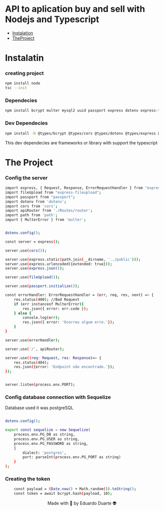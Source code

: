 # API to aplication buy and sell with Nodejs and Typescript
<p>

* [Instalation](#Instalation)
* [TheProject](#the-project)

</p>

# Instalatin

### creating project
~~~bash
npm install node 
tsc --init
~~~

### Dependecies

~~~bash 
npm install bcrypt multer mysql2 uuid passport express dotenv express-fileupload express-validator path nodemon jimp pg pg-hstore
~~~

### Dev Dependecies
~~~bash
npm install -D @types/bcrypt @types/cors @types/dotenv @types/express @types/express @types/express-fileupload @types/express-validator @types/jimp @types/multer @types/nodemon @types/passport @types/sequelize  @types/uuid
~~~

<p>This dev dependecies are frameworks or library with support the typescript</p>


# The Project

### Config the server

~~~bash
import express, { Request, Response, ErrorRequestHandler } from "express";
import fileUpload from "express-fileupload";
import passport from "passport";
import dotenv from 'dotenv';
import cors from 'cors';
import apiRouter from './Routes/router';
import path from 'path';
import { MulterError } from 'multer';


dotenv.config();

const server = express();

server.use(cors());

server.use(express.static(path.join(__dirname, '../public')));
server.use(express.urlencoded({extended: true}));
server.use(express.json());

server.use(fileUpload());

server.use(passport.initialize());

const errorHandler: ErrorRequestHandler = (err, req, res, next) => {
    res.status(400); //Bad Request
    if (err instanceof MulterError){
        res.json({ error: err.code });
    } else {
        console.log(err);
        res.json({ error: 'Ocorreu algum erro.'});
    }
}

server.use(errorHandler);

server.use('/', apiRouter);

server.use((req: Request, res: Response)=> {
    res.status(404);
    res.json({error: 'Endpoint não encontrado.'});
});


server.listen(process.env.PORT);

~~~

### Config database connection with Sequelize

<p>Database used it was postgreSQL</p>

~~~bash

dotenv.config();

export const sequelize = new Sequelize(
    process.env.PG_DB as string,
    process.env.PG_USER as string,
    process.env.PG_PASSWORD as string,
    {
        dialect: 'postgres',
        port: parseInt(process.env.PG_PORT as string)
    }
);

~~~

### Creating the token

~~~bash
    const payload = (Date.now() + Math.random()).toString();
    const token = await bcrypt.hash(payload, 10);
~~~



<p align="center">Made with 💙 by Eduardo Duarte 👽</p>